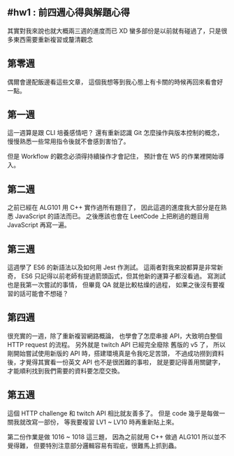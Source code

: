 #hw1 : 前四週心得與解題心得
----
其實對我來說也就大概兩三週的進度而已 XD
蠻多部份是以前就有碰過了，只是很多東西需要重新複習或釐清觀念

第零週
----
偶爾會邊配飯邊看這些文章，
這個我想等到我心態上有卡關的時候再回來看會好一點。

第一週
----
這一週算是跟 CLI 培養感情吧？
還有重新認識 Git 怎麼操作與版本控制的概念，
慢慢熟悉一些常用指令後就不會感到害怕了。

但是 Workflow 的觀念必須得持續操作才會記住，
預計會在 W5 的作業裡開始導入。

第二週
----
之前已經在 ALG101 用 C++ 實作過所有題目了，
因此這週的進度我大部分是在熟悉 JavaScript 的語法而已。
之後應該也會在 LeetCode 上把刷過的題目用 JavaScript 再寫一遍。

第三週
----
這週學了 ES6 的新語法以及如何用 Jest 作測試。
這兩者對我來說都算是非常新奇，
ES6 只記得以前老師有提過箭頭函式，但其他新的運算子都沒看過。
寫測試也是我第一次嘗試的事情，
但畢竟 QA 就是比較枯燥的過程，
如果之後沒有要複習的話可能會不想碰？

第四週
----
很充實的一週，除了重新複習網路概論，
也學會了怎麼串接 API，大致明白整個 HTTP request 的流程。
另外就是 twitch API 已經完全廢除 舊版的 v5 了，
所以剛開始嘗試使用新版的 API 時，搭建環境真是令我吃足苦頭，
不過成功撈到資料後，才覺得其實看一份英文 API 也不是很困難的事啦，
就是要記得善用關鍵字，才能順利找到我們需要的資料要怎麼交換。

第五週
----
這個 HTTP challenge 和 twitch API 相比就友善多了。
但是 code 幾乎是每做一關我就改寫一部份，
等我要複習 LV1 ~ LV10 時再重新貼上來。

第二份作業是做 1016 ~ 1018 這三題，
因為之前就用 C++ 做過 ALG101 所以並不覺得難，
但要特別注意部分邏輯容易有瑕疵，很難馬上抓到蟲。
